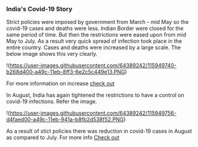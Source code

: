 ### India's Covid-19 Story

Strict policies were imposed by government from March - mid May so the covid-19 cases and deaths were less. Indian Border were closed for the same period of time. But then the restrictions were eased upon from mid May to July. As a result very quick spread of infection took place in the entire country. Cases and deaths were increased by a large scale. The below image shows this very clearly.

!(https://user-images.githubusercontent.com/64389242/115949740-b268d400-a49c-11eb-8ff3-6e2c5c449e13.PNG)

For more information on increase [check out](https://www.bbc.com/news/world-asia-india-53969118)

In August, India has again tightened the restrictions to have a control on covid-19 infections. Refer the image.

!(https://user-images.githubusercontent.com/64389242/115949756-d4faed00-a49c-11eb-941a-b8fb2d538f52.PNG)


As a result of stict policies there was reduction in covid-19 cases in August as compared to July. For more info [Check out](https://timesofindia.indiatimes.com/india/coronavirus-in-india-august-turn-growth-in-active-cases-slows/articleshow/77492750.cms)
